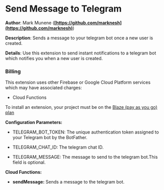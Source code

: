 # Send Message to Telegram

**Author**: Mark Munene (**[https://github.com/marknesh](https://github.com/marknesh)**)

**Description**: Sends a message to your telegram bot once a new user is created.

**Details**: Use this extension to send instant notifications to a telegram bot which notifies you when a new user is created.

### Billing

This extension uses other Firebase or Google Cloud Platform services which may have associated charges:

- Cloud Functions

To install an extension, your project must be on the [Blaze (pay as you go) plan](https://firebase.google.com/pricing)

**Configuration Parameters:**

- TELEGRAM_BOT_TOKEN: The unique authentication token assigned to your Telegram bot by the BotFather.

- TELEGRAM_CHAT_ID: The telegram chat ID.

- TELEGRAM_MESSAGE: The message to send to the telegram bot.This field is optional.

**Cloud Functions:**

- **sendMessage:** Sends a message to the telegram bot.
